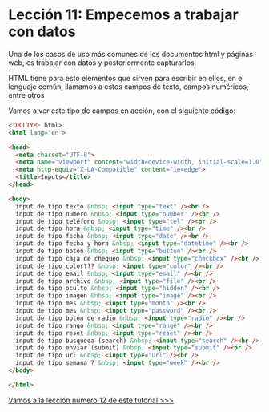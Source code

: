 # Lección 11: Empecemos a trabajar con datos


Una de los casos de uso más comunes de los documentos html y páginas web, es trabajar con datos y posteriormente capturarlos.

HTML tiene para esto elementos que sirven para escribir en ellos, en el lenguaje común, llamamos a estos campos de texto, campos numéricos, entre otros 


Vamos a ver este tipo de campos en acción, con el siguiente código:

```html
<!DOCTYPE html>
<html lang="en">

<head>
  <meta charset="UTF-8">
  <meta name="viewport" content="width=device-width, initial-scale=1.0">
  <meta http-equiv="X-UA-Compatible" content="ie=edge">
  <title>Inputs</title>
</head>

<body>
  input de tipo texto &nbsp; <input type="text" /><br />
  input de tipo numero &nbsp; <input type="number" /><br />
  input de tipo teléfono &nbsp; <input type="tel" /><br />
  input de tipo hora &nbsp; <input type="time" /><br />
  input de tipo fecha &nbsp; <input type="date" /><br />
  input de tipo fecha y hora &nbsp; <input type="datetime" /><br />
  input de tipo botón &nbsp; <input type="button" /><br />
  input de tipo caja de chequeo &nbsp; <input type="checkbox" /><br />
  input de tipo color??? &nbsp; <input type="color" /><br />
  input de tipo email &nbsp; <input type="email" /><br />
  input de tipo archivo &nbsp; <input type="file" /><br />
  input de tipo oculto &nbsp; <input type="hidden" /><br />
  input de tipo imagen &nbsp; <input type="image" /><br />
  input de tipo mes &nbsp; <input type="month" /><br />
  input de tipo mes &nbsp; <input type="password" /><br />
  input de tipo botón de radio &nbsp; <input type="radio" /><br />
  input de tipo rango &nbsp; <input type="range" /><br />
  input de tipo reset &nbsp; <input type="reset" /><br />
  input de tipo busqueda (search) &nbsp; <input type="search" /><br />
  input de tipo enviar (submit) &nbsp; <input type="submit" /><br />
  input de tipo url &nbsp; <input type="url" /><br />
  input de tipo semana ? &nbsp; <input type="week" /><br />
</body>

</html>
```

[Vamos a la lección número 12 de este tutorial >>>](../12%20Formularios%20parte%201/Readme.md)